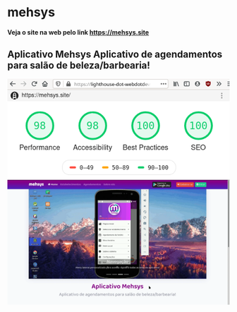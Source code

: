 # mehsys
<h4>Veja o site na web pelo link <a href="https://mehsys.site/" rel="noopener">https://mehsys.site</a></h4>
<h2>Aplicativo Mehsys
Aplicativo de agendamentos para salão de beleza/barbearia!</h2>
<img src="light.png" alt="site otimizado"></img>
<img src="mehsys.webp" alt="imagem site mehsys"></img>

